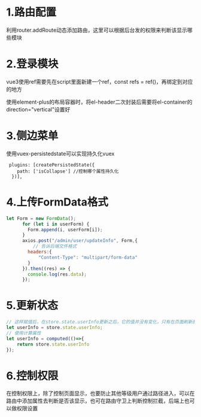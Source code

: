# 1.路由配置

利用router.addRoute动态添加路由，这里可以根据后台发的权限来判断该显示哪些模块

# 2.登录模块

vue3使用ref需要先在script里面新建一个ref，const refs = ref()，再绑定到对应的地方

使用element-plus的布局容器时，将el-header二次封装后需要将el-container的direction="vertical"设置好

# 3.侧边菜单

使用vuex-persistedstate可以实现持久化vuex

```
 plugins: [createPersistedState({
    path: ['isCollapse'] //控制哪个属性持久化
  })],
```

# 4.上传FormData格式

```js
let Form = new FormData();
      for (let i in userForm) {
        Form.append(i, userForm[i]);
      }
      axios.post("/admin/user/updateInfo", Form,{
          // 告诉后端文件格式
        headers:{
            "Content-Type": "multipart/form-data"
        }
      }).then((res) => {
        console.log(res.data);
      });
```

# 5.更新状态

```js
// 这样赋值后，在store.state.userInfo更新之后，它的值并没有变化，只有在页面刷新的时候才会改变，就导致使用到这个值的视图无法更新
let userInfo = store.state.userInfo;
// 使用计算属性
let userInfo = computed(()=>{
    return store.state.userInfo
});

```

# 6.控制权限

在控制权限上，除了控制页面显示，也要防止其他等级用户通过路径进入，可以在路由中添加属性去判断是否该显示，也可在路由守卫上判断控制拦截，后端上也可以做权限设置

